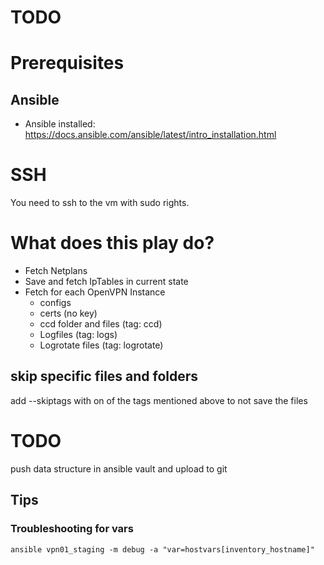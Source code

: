 # TODO

# Prerequisites
## Ansible

* Ansible installed: https://docs.ansible.com/ansible/latest/intro_installation.html

# SSH

You need to ssh to the vm with sudo rights.

# What does this play do?

* Fetch Netplans
* Save and fetch IpTables in current state
* Fetch for each OpenVPN Instance
    * configs
    * certs (no key)
    * ccd folder and files (tag: ccd)
    * Logfiles (tag: logs)
    * Logrotate files (tag: logrotate)



## skip specific files and folders

add --skiptags with on of the tags mentioned above to not save the files

# TODO

push data structure in ansible vault and upload to git

## Tips

### Troubleshooting for vars

```
ansible vpn01_staging -m debug -a "var=hostvars[inventory_hostname]" 
``` 



